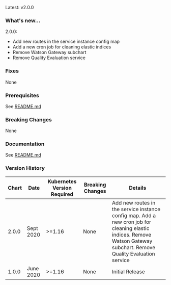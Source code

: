 Latest: v2.0.0

### What's new...

2.0.0: 

  - Add new routes in the service instance config map
  - Add a new cron job for cleaning elastic indices
  - Remove Watson Gateway subchart
  - Remove Quality Evaluation service
  
### Fixes

None

### Prerequisites

See [README.md](./README.md)

### Breaking Changes

None

### Documentation

See [README.md](./README.md)

### Version History

| Chart | Date              | Kubernetes Version Required | Breaking Changes | Details |
| ----- | ----------------- | --------------------------- | ---------------- | ------- |
| 2.0.0 | Sept 2020  | >=1.16                       | None             | Add new routes in the service instance config map. Add a new cron job for cleaning elastic indices. Remove Watson Gateway subchart. Remove Quality Evaluation service | 
| 1.0.0 | June 2020  | >=1.16                       | None             | Initial Release |
